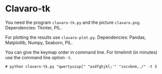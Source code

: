 # Clavaro-tk

You need the program `clavaro-tk.py` and the picture `clavaro.png`.
Dependencies: Tkinter, PIL.

For plotting the results use `clavaro-plot.py`.
Dependencies: Pandas, Matplotlib, Numpy, Seaborn, PIL.

You can give the keymap order in command line.
For timelimit (in minutes) use the command line option `-t`.

```
# python clavaro-tk.py "qwertyuiop[" "asdfghjkl;'" "zxcvbnm,./" -t 5
```
